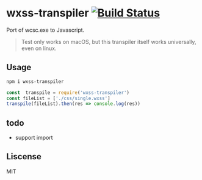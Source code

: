 # wxss-transpiler [![Build Status][ci-img]][ci]

Port of wcsc.exe to Javascript.
> Test only works on macOS, but this transpiler itself works universally, even on linux.
## Usage

```sh
npm i wxss-transpiler
```

```js
const  transpile = require('wxss-transpiler')
const fileList = ['./css/single.wxss']
transpile(fileList).then(res => console.log(res))
```

## todo

- support import

## Liscense

MIT

[ci-img]:  https://travis-ci.org/IOriens/wxss-transpiler.svg
[ci]:      https://travis-ci.org/IOriens/wxss-transpiler